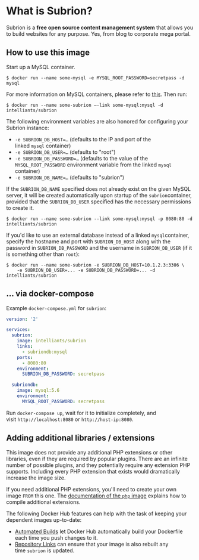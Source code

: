 # What is Subrion?

Subrion is a **free open source content management system**
that allows you to build websites for any purpose. Yes, from blog to corporate mega portal.

## How to use this image

Start up a MySQL container.

```console
$ docker run --name some-mysql -e MYSQL_ROOT_PASSWORD=secretpass -d mysql
```

For more information on MySQL containers, please refer to [this](https://hub.docker.com/_/mysql/).
Then run:

```console
$ docker run --name some-subrion —-link some-mysql:mysql -d intelliants/subrion
```

The following environment variables are also honored for configuring your Subrion instance:

* `-e SUBRION_DB_HOST=…` (defaults to the IP and port of the linked `mysql` container)
* `-e SUBRION_DB_USER=…` (defaults to "root")
* `-e SUBRION_DB_PASSWORD=…` (defaults to the value of the `MYSQL_ROOT_PASSWORD` environment variable from the linked `mysql` container)
* `-e SUBRION_DB_NAME=…` (defaults to "subrion")

If the `SUBRION_DB_NAME` specified does not already exist on the given MySQL server, it will be created automatically upon startup of the `subrion`container, provided that the `SUBRION_DB_USER` specified has the necessary permissions to create it.

```console
$ docker run --name some-subrion --link some-mysql:mysql -p 8080:80 -d intelliants/subrion
```

If you'd like to use an external database instead of a linked `mysql`container, specify the hostname and port with `SUBRION_DB_HOST` along with the password in `SUBRION_DB_PASSWORD` and the username in `SUBRION_DB_USER` (if it is something other than `root`):

```console
$ docker run --name some-subrion -e SUBRION_DB_HOST=10.1.2.3:3306 \ 
    -e SUBRION_DB_USER=... -e SUBRION_DB_PASSWORD=... -d intelliants/subrion
```

## … via docker-compose

Example `docker-compose.yml` for `subrion`:

```yaml
version: '2'

services:
  subrion:
    image: intelliants/subrion
    links: 
      - subriondb:mysql
    ports:
      - 8080:80
    environment:
      SUBRION_DB_PASSWORD: secretpass

  subriondb:
    image: mysql:5.6
    environment:
      MYSQL_ROOT_PASSWORD: secretpass
```

Run `docker-compose up`, wait for it to initialize completely, and visit `http://localhost:8080` or `http://host-ip:8080`.

## Adding additional libraries / extensions

This image does not provide any additional PHP extensions or other libraries, even if they are required by popular plugins. There are an infinite number of possible plugins, and they potentially require any extension PHP supports. Including every PHP extension that exists would dramatically increase the image size.

If you need additional PHP extensions, you'll need to create your own image `FROM` this one. The [documentation of the `php` image](https://github.com/docker-library/docs/blob/master/php/README.md#how-to-install-more-php-extensions) explains how to compile additional extensions.

The following Docker Hub features can help with the task of keeping your dependent images up-to-date:

- [Automated Builds](https://docs.docker.com/docker-hub/builds/) let Docker Hub automatically build your Dockerfile each time you push changes to it.
- [Repository Links](https://docs.docker.com/docker-hub/builds/#repository-links) can ensure that your image is also rebuilt any time `subrion` is updated.
